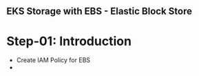 ## EKS Storage with EBS - Elastic Block Store
# Step-01: Introduction
- Create IAM Policy for EBS
- 